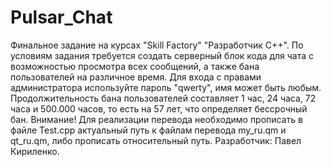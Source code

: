# Pulsar_Chat
Финальное задание на курсах "Skill Factory" "Разработчик С++".  По условиям задания требуется создать серверный блок кода для чата с возможностью просмотра всех сообщений, а также бана пользователей на различное время. Для входа с правами администратора используйте пароль "qwerty", имя может быть любым. Продолжительность бана пользователей составляет 1 час, 24 часа, 72 часа и 500.000 часов, то есть на 57 лет, что определяет бессрочный бан. Внимание! Для реализации перевода необходимо прописать в файле Test.cpp актуальный путь к файлам перевода my_ru.qm и qt_ru.qm, либо прописать относительный путь. Разработчик: Павел Кириленко.
